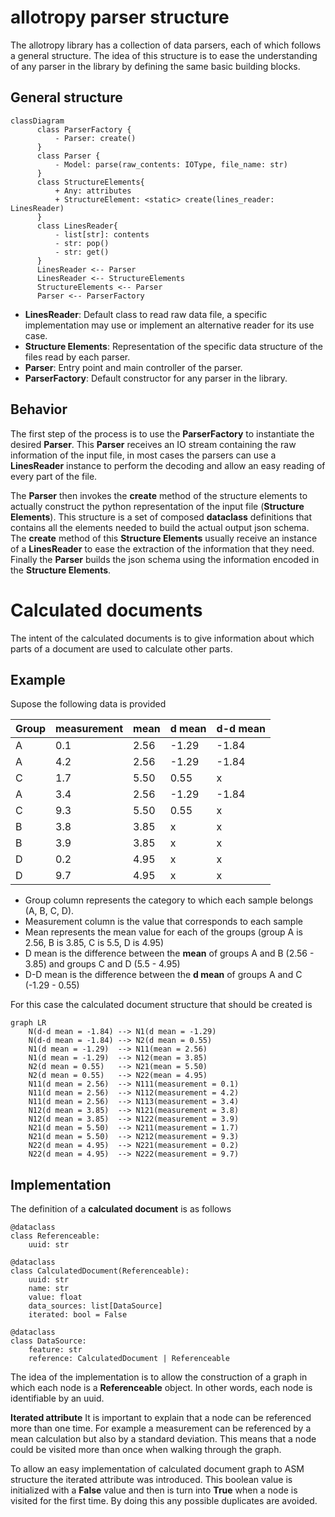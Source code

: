 # allotropy parser structure


The allotropy library has a collection of data parsers, each of which follows a general structure.
The idea of this structure is to ease the understanding of any parser in the library by defining the
same basic building blocks.

## General structure

```mermaid
classDiagram
      class ParserFactory {
          - Parser: create()
      }
      class Parser {
          - Model: parse(raw_contents: IOType, file_name: str)
      }
      class StructureElements{
          + Any: attributes
          + StructureElement: <static> create(lines_reader: LinesReader)
      }
      class LinesReader{
          - list[str]: contents
          - str: pop()
          - str: get()
      }
      LinesReader <-- Parser
      LinesReader <-- StructureElements
      StructureElements <-- Parser
      Parser <-- ParserFactory
```

- **LinesReader**: Default class to read raw data file, a specific implementation may use or
implement an alternative reader for its use case.
- **Structure Elements**: Representation of the specific data structure of the files read by each parser.
- **Parser**: Entry point and main controller of the parser.
- **ParserFactory**: Default constructor for any parser in the library.

## Behavior

The first step of the process is to use the **ParserFactory** to instantiate the desired **Parser**.
This **Parser** receives an IO stream containing the raw information of the input file, in most cases
the parsers can use a **LinesReader** instance to perform the decoding and allow an easy reading
of every part of the file.

The **Parser** then invokes the **create** method of the structure elements to actually construct
the python representation of the input file (**Structure Elements**). This structure is a set
of composed **dataclass** definitions that contains all the elements needed to build the actual
output json schema. The **create** method of this **Structure Elements** usually receive an
instance of a **LinesReader** to ease the extraction of the information that they need. Finally the
 **Parser** builds the json schema using the information encoded in the **Structure Elements**.


# Calculated documents

The intent of the calculated documents is to give information about which parts of a document are used
to calculate other parts.

## Example

Supose the following data is provided

| Group      | measurement | mean    | d mean | d-d mean
|  --------  |  -------    | ------- | -------| -------
| A          | 0.1         | 2.56    | -1.29  | -1.84
| A          | 4.2         | 2.56    | -1.29  | -1.84
| C          | 1.7         | 5.50    | 0.55   | x
| A          | 3.4         | 2.56    | -1.29  | -1.84
| C          | 9.3         | 5.50    | 0.55   | x
| B          | 3.8         | 3.85    | x      | x
| B          | 3.9         | 3.85    | x      | x
| D          | 0.2         | 4.95    | x      | x
| D          | 9.7         | 4.95    | x      | x

* Group column represents the category to which each sample belongs (A, B, C, D).
* Measurement column is the value that corresponds to each sample
* Mean represents the mean value for each of the groups (group A is 2.56, B is 3.85, C is 5.5, D is 4.95)
* D mean is the difference between the **mean** of groups A and B (2.56 - 3.85) and groups C and D (5.5 - 4.95)
* D-D mean is the difference between the **d mean** of groups A and C (-1.29 - 0.55)

For this case the calculated document structure that should be created is

```mermaid
graph LR
    N(d-d mean = -1.84) --> N1(d mean = -1.29)
    N(d-d mean = -1.84) --> N2(d mean = 0.55)
    N1(d mean = -1.29)  --> N11(mean = 2.56)
    N1(d mean = -1.29)  --> N12(mean = 3.85)
    N2(d mean = 0.55)   --> N21(mean = 5.50)
    N2(d mean = 0.55)   --> N22(mean = 4.95)
    N11(d mean = 2.56)  --> N111(measurement = 0.1)
    N11(d mean = 2.56)  --> N112(measurement = 4.2)
    N11(d mean = 2.56)  --> N113(measurement = 3.4)
    N12(d mean = 3.85)  --> N121(measurement = 3.8)
    N12(d mean = 3.85)  --> N122(measurement = 3.9)
    N21(d mean = 5.50)  --> N211(measurement = 1.7)
    N21(d mean = 5.50)  --> N212(measurement = 9.3)
    N22(d mean = 4.95)  --> N221(measurement = 0.2)
    N22(d mean = 4.95)  --> N222(measurement = 9.7)
```
## Implementation

The definition of a **calculated document** is as follows

```
@dataclass
class Referenceable:
    uuid: str
```

```
@dataclass
class CalculatedDocument(Referenceable):
    uuid: str
    name: str
    value: float
    data_sources: list[DataSource]
    iterated: bool = False
```

```
@dataclass
class DataSource:
    feature: str
    reference: CalculatedDocument | Referenceable
```

The idea of the implementation is to allow the construction of a graph in which each node is a **Referenceable** object.
In other words, each node is identifiable by an uuid.

**Iterated attribute**
It is important to explain that a node can be referenced more than one time.
For example a measurement can be referenced by a mean calculation but also by a standard deviation.
This means that a node could be visited more than once when walking through the graph.

To allow an easy implementation of calculated document graph to ASM structure the iterated attribute was introduced.
This boolean value is initialized with a **False** value and then is turn into **True** when a node is visited for the first time.
By doing this any possible duplicates are avoided.
